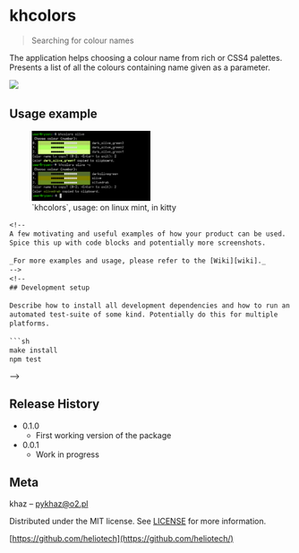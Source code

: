 # khcolors
> Searching for colour names

<!-- [![NPM Version][npm-image]][npm-url]
[![Build Status][travis-image]][travis-url]
[![Downloads Stats][npm-downloads]][npm-url] -->

<!-- One to two paragraph statement about your product and what it does. -->
The application helps choosing a colour name from rich or CSS4 palettes. Presents a list of all the colours containing name given as a parameter.

![](header.png)
<!--
## Installation

OS X & Linux:

```sh
npm install my-crazy-module --save
```

Windows:

```sh
edit autoexec.bat
```
-->

## Usage example

<figure>
    <img src="assets/khcolors_kitty.png" style="width: 50%;" title="usage: kitty linux" alt="image - usage: kitty linux" />
    <figcaption>`khcolors`, usage: on linux mint, in kitty</figcaption>
</figure>

```
<!--
A few motivating and useful examples of how your product can be used. Spice this up with code blocks and potentially more screenshots.

_For more examples and usage, please refer to the [Wiki][wiki]._
-->
<!--
## Development setup

Describe how to install all development dependencies and how to run an automated test-suite of some kind. Potentially do this for multiple platforms.

```sh
make install
npm test
```
-->

## Release History

* 0.1.0
    * First working version of the package
* 0.0.1
    * Work in progress

## Meta

<!--
khaz – [@YourTwitter](https://twitter.com/dbader_org) – YourEmail@example.com
-->
khaz –  pykhaz@o2.pl

Distributed under the MIT license. See [LICENSE](LICENSE.txt) for more information.

<!--
[https://github.com/yourname/github-link](https://github.com/dbader/)
-->
[https://github.com/heliotech](https://github.com/heliotech/)


<!-- Markdown link & img dfn's -->
<!--
[npm-image]: https://img.shields.io/npm/v/datadog-metrics.svg?style=flat-square
[npm-url]: https://npmjs.org/package/datadog-metrics
[npm-downloads]: https://img.shields.io/npm/dm/datadog-metrics.svg?style=flat-square
[travis-image]: https://img.shields.io/travis/dbader/node-datadog-metrics/master.svg?style=flat-square
[travis-url]: https://travis-ci.org/dbader/node-datadog-metrics
[wiki]: https://github.com/yourname/yourproject/wiki
-->
